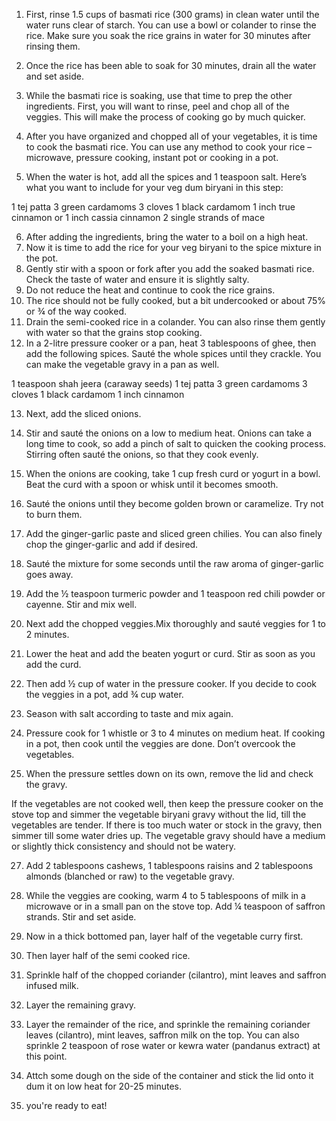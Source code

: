 1. First, rinse 1.5 cups of basmati rice (300 grams) in clean water until the water runs clear of starch. You can use a bowl or colander to rinse the rice. Make sure you soak the rice grains in water for 30 minutes after rinsing them.

2. Once the rice has been able to soak for 30 minutes, drain all the water and set aside.
3. While the basmati rice is soaking, use that time to prep the other ingredients. First, you will want to rinse, peel and chop all of the veggies. This will make the process of cooking go by much quicker.
4. After you have organized and chopped all of your vegetables, it is time to cook the basmati rice. You can use any method to cook your rice – microwave, pressure cooking, instant pot or cooking in a pot.
5. When the water is hot, add all the spices and 1 teaspoon salt. Here’s what you want to include for your veg dum biryani in this step:

1 tej patta
3 green cardamoms
3 cloves
1 black cardamom
1 inch true cinnamon or 1 inch cassia cinnamon
2 single strands of mace

6. After adding the ingredients, bring the water to a boil on a high heat.
7. Now it is time to add the rice for your veg biryani to the spice mixture in the pot.
8. Gently stir with a spoon or fork after you add the soaked basmati rice. Check the taste of water and ensure it is slightly salty.
9. Do not reduce the heat and continue to cook the rice grains.
10. The rice should not be fully cooked, but a bit undercooked or about 75% or ¾ of the way cooked.
11. Drain the semi-cooked rice in a colander. You can also rinse them gently with water so that the grains stop cooking.
12. In a 2-litre pressure cooker or a pan, heat 3 tablespoons of ghee, then add the following spices. Sauté the whole spices until they crackle. You can make the vegetable gravy in a pan as well.

1 teaspoon shah jeera (caraway seeds)
1 tej patta
3 green cardamoms
3 cloves
1 black cardamom
1 inch cinnamon

13. Next, add the sliced onions.
14. Stir and sauté the onions on a low to medium heat. Onions can take a long time to cook, so add a pinch of salt to quicken the cooking process. Stirring often sauté the onions, so that they cook evenly.

16. When the onions are cooking, take 1 cup fresh curd or yogurt in a bowl. Beat the curd with a spoon or whisk until it becomes smooth.

17. Sauté the onions until they become golden brown or caramelize. Try not to burn them.

18. Add the ginger-garlic paste and sliced green chilies. You can also finely chop the ginger-garlic and add if desired.

19. Sauté the mixture for some seconds until the raw aroma of ginger-garlic goes away.
20. Add the ½ teaspoon turmeric powder and 1 teaspoon red chili powder or cayenne. Stir and mix well.

21. Next add the chopped veggies.Mix thoroughly and sauté veggies for 1 to 2 minutes.
22. Lower the heat and add the beaten yogurt or curd. Stir as soon as you add the curd.
23. Then add ½ cup of water in the pressure cooker. If you decide to cook the veggies in a pot, add ¾ cup water.
24. Season with salt according to taste and mix again.
25. Pressure cook for 1 whistle or 3 to 4 minutes on medium heat. If cooking in a pot, then cook until the veggies are done. Don’t overcook the vegetables.
26. When the pressure settles down on its own, remove the lid and check the gravy.

If the vegetables are not cooked well, then keep the pressure cooker on the stove top and simmer the vegetable biryani gravy without the lid, till the vegetables are tender.
If there is too much water or stock in the gravy, then simmer till some water dries up. The vegetable gravy should have a medium or slightly thick consistency and should not be watery.

27. Add 2 tablespoons cashews, 1 tablespoons raisins and 2 tablespoons almonds (blanched or raw) to the vegetable gravy.
29. While the veggies are cooking, warm 4 to 5 tablespoons of milk in a microwave or in a small pan on the stove top. Add ¼ teaspoon of saffron strands. Stir and set aside.
30. Now in a thick bottomed pan, layer half of the vegetable curry first.
31. Then layer half of the semi cooked rice.
32. Sprinkle half of the chopped coriander (cilantro), mint leaves and saffron infused milk.
33. Layer the remaining gravy.
34. Layer the remainder of the rice, and sprinkle the remaining coriander leaves (cilantro), mint leaves, saffron milk on the top. You can also sprinkle 2 teaspoon of rose water or kewra water (pandanus extract) at this point.

35. Attch some dough on the side of the container and stick the lid onto it dum it on low heat for 20-25 minutes.

36. you're ready to eat!
